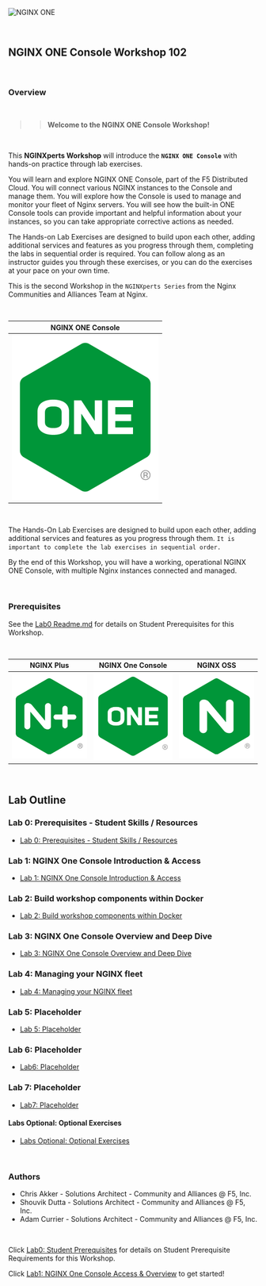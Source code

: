 ![NGINX ONE](media/nginxone-workshop-banner.png)

<br/>

## NGINX ONE Console Workshop 102

<br/>

### Overview

<br/>

> ><strong>Welcome to the NGINX ONE Console Workshop!</strong>

<br/>

This **NGINXperts Workshop** will introduce the **`NGINX ONE Console`** with hands-on practice through lab exercises.

You will learn and explore NGINX ONE Console, part of the F5 Distributed Cloud. You will connect various NGINX instances to the Console and manage them.  You will explore how the Console is used to manage and monitor your fleet of Nginx servers.  You will see how the built-in ONE Console tools can provide important and helpful information about your instances, so you can take appropriate corrective actions as needed.

The Hands-on Lab Exercises are designed to build upon each other, adding additional services and features as you progress through them, completing the labs in sequential order is required.  You can follow along as an instructor guides you through these exercises, or you can do the exercises at your pace on your own time.

This is the second Workshop in the `NGINXperts Series` from the Nginx Communities and Alliances Team at Nginx.

<br/>

NGINX ONE Console  |
:-------------------------:|
![](media/nginx-one-icon.png)  |

<br/>

The Hands-On Lab Exercises are designed to build upon each other, adding additional services and features as you progress through them.  `It is important to complete the lab exercises in sequential order.`

By the end of this Workshop, you will have a working, operational NGINX ONE Console, with multiple Nginx instances connected and managed.

<br/>

### Prerequisites

See the [Lab0 Readme.md](lab0/readme.md) for details on Student Prerequisites for this Workshop.

</br>

  NGINX Plus | NGINX One Console |  NGINX OSS 
:-------------------------:|:-------------------------:|:-------------------------:
![](media/nginx-plus-icon.png)  |  ![](media/nginx-one-icon.png)   |  ![](media/nginx-icon.png)

<br/>

## Lab Outline

### Lab 0: Prerequisites - Student Skills / Resources
- [Lab 0: Prerequisites - Student Skills / Resources](lab0/readme.md)

### Lab 1: NGINX One Console Introduction & Access
- [Lab 1: NGINX One Console Introduction & Access](lab1/readme.md)

### Lab 2: Build workshop components within Docker
- [Lab 2: Build workshop components within Docker](lab2/readme.md)

### Lab 3: NGINX One Console Overview and Deep Dive  
- [Lab 3: NGINX One Console Overview and Deep Dive](lab3/readme.md)

### Lab 4: Managing your NGINX fleet
- [Lab 4: Managing your NGINX fleet](lab4/readme.md)

### Lab 5: Placeholder
- [Lab 5: Placeholder](lab8/readme.md)

### Lab 6: Placeholder
- [Lab6: Placeholder](lab9/readme.md)

### Lab 7: Placeholder
- [Lab7: Placeholder](lab10/readme.md)

#### Labs Optional: Optional Exercises
- [Labs Optional: Optional Exercises](labs-optional/readme.md)

<br/>

### Authors

- Chris Akker - Solutions Architect - Community and Alliances @ F5, Inc.
- Shouvik Dutta - Solutions Architect - Community and Alliances @ F5, Inc.
- Adam Currier - Solutions Architect - Community and Alliances @ F5, Inc.

<br/>

Click [Lab0: Student Prerequisites](lab0/readme.md) for details on Student Prerequisite Requirements for this Workshop.

Click [Lab1: NGINX One Console Access & Overview](lab1/readme.md) to get started! 

